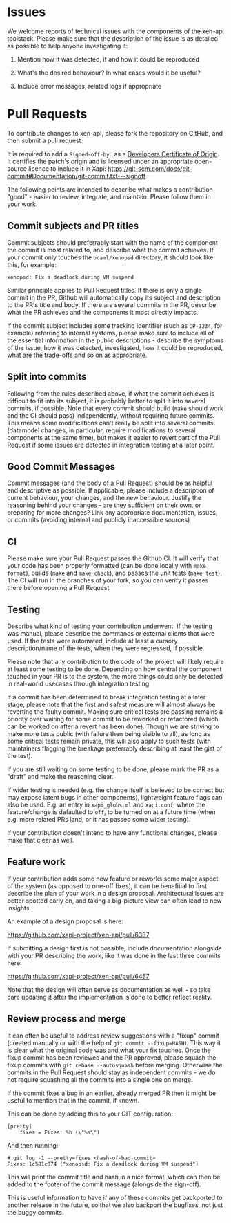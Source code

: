 # Issues

We welcome reports of technical issues with the components of the xen-api
toolstack. Please make sure that the description of the issue is as detailed as
possible to help anyone investigating it:

1) Mention how it was detected, if and how it could be reproduced

1) What's the desired behaviour? In what cases would it be useful?

1) Include error messages, related logs if appropriate

# Pull Requests

To contribute changes to xen-api, please fork the repository on
GitHub, and then submit a pull request.

It is required to add a `Signed-off-by:` as a
[Developers Certificate of Origin](http://developercertificate.org).
It certifies the patch's origin and is licensed under an
appropriate open-source licence to include it in Xapi:
https://git-scm.com/docs/git-commit#Documentation/git-commit.txt---signoff

The following points are intended to describe what makes a contribution "good" -
easier to review, integrate, and maintain. Please follow them in your work.

## Commit subjects and PR titles

Commit subjects should preferrably start with the name of the component the
commit is most related to, and describe what the commit achieves. If your
commit only touches the `ocaml/xenopsd` directory, it should look like this,
for example:

```
xenopsd: Fix a deadlock during VM suspend
```

Similar principle applies to Pull Request titles. If there is only a single
commit in the PR, Github will automatically copy its subject and description to
the PR's title and body. If there are several commits in the PR, describe what
the PR achieves and the components it most directly impacts.

If the commit subject includes some tracking identifier (such as `CP-1234`, for
example) referring to internal systems, please make sure to include all of the
essential information in the public descriptions - describe the symptoms of the
issue, how it was detected, investigated, how it could be reproduced, what are
the trade-offs and so on as appropriate.

## Split into commits

Following from the rules described above, if what the commit achieves is
difficult to fit into its subject, it is probably better to split it into
several commits, if possible. Note that every commit should build (`make`
should work and the CI should pass) independently, without requiring future
commits. This means some modifications can't really be split into several
commits (datamodel changes, in particular, require modifications to several
components at the same time), but makes it easier to revert part of the Pull
Request if some issues are detected in integration testing at a later point.

## Good Commit Messages

Commit messages (and the body of a Pull Request) should be as helpful and
descriptive as possible. If applicable, please include a description of current
behaviour, your changes, and the new behaviour. Justify the reasoning behind
your changes - are they sufficient on their own, or preparing for more changes?
Link any appropriate documentation, issues, or commits (avoiding internal and
publicly inaccessible sources)

## CI

Please make sure your Pull Request passes the Github CI. It will verify that
your code has been properly formatted (can be done locally with `make format`),
builds (`make` and `make check`), and passes the unit tests (`make test`).
The CI will run in the branches of your fork, so you can verify it passes
there before opening a Pull Request.

## Testing

Describe what kind of testing your contribution underwent. If the testing was
manual, please describe the commands or external clients that were used. If the
tests were automated, include at least a cursory description/name of the tests,
when they were regressed, if possible.

Please note that any contribution to the code of the project will likely
require at least some testing to be done. Depending on how central the
component touched in your PR is to the system, the more things could only be
detected in real-world usecases through integration testing.

If a commit has been determined to break integration testing at a later stage,
please note that the first and safest measure will almost always be reverting
the faulty commit. Making sure critical tests are passing remains a priority
over waiting for some commit to be reworked or refactored (which can be worked
on after a revert has been done). Though we are striving to make more tests
public (with failure then being visible to all), as long as some critical tests
remain private, this will also apply to such tests (with maintainers flagging
the breakage preferrably describing at least the gist of the test).

If you are still waiting on some testing to be done, please mark the PR as a
"draft" and make the reasoning clear.

If wider testing is needed (e.g. the change itself is believed to be correct
but may expose latent bugs in other components), lightweight feature flags can
also be used. E.g. an entry in `xapi_globs.ml` and `xapi.conf`, where the
feature/change is defaulted to `off`, to be turned on at a future time
(when e.g. more related PRs land, or it has passed some wider testing).

If your contribution doesn't intend to have any functional changes, please make
that clear as well.

## Feature work

If your contribution adds some new feature or reworks some major aspect of the
system (as opposed to one-off fixes), it can be benefitial to first describe
the plan of your work in a design proposal. Architectural issues are better
spotted early on, and taking a big-picture view can often lead to new insights.

An example of a design proposal is here:

https://github.com/xapi-project/xen-api/pull/6387

If submitting a design first is not possible, include documentation alongside
with your PR describing the work, like it was done in the last three commits
here:

https://github.com/xapi-project/xen-api/pull/6457

Note that the design will often serve as documentation as well - so take care
updating it after the implementation is done to better reflect reality.

## Review process and merge

It can often be useful to address review suggestions with a "fixup" commit
(created manually or with the help of `git commit --fixup=HASH`). This way it
is clear what the original code was and what your fix touches. Once the
fixup commit has been reviewed and the PR approved, please squash the fixup
commits with `git rebase --autosquash` before merging. Otherwise the commits in
the Pull Request should stay as independent commits - we do not require
squashing all the commits into a single one on merge.

If the commit fixes a bug in an earlier, already merged PR then it might be
useful to mention that in the commit, if known.

This can be done by adding this to your GIT configuration:

```
[pretty]
    fixes = Fixes: %h (\"%s\")
```

And then running:

```
# git log -1 --pretty=fixes <hash-of-bad-commit>
Fixes: 1c581c074 ("xenopsd: Fix a deadlock during VM suspend")
```

This will print the commit title and hash in a nice format, which can then be
added to the footer of the commit message (alongside the sign-off).

This is useful information to have if any of these commits get backported to
another release in the future, so that we also backport the bugfixes, not just
the buggy commits.
